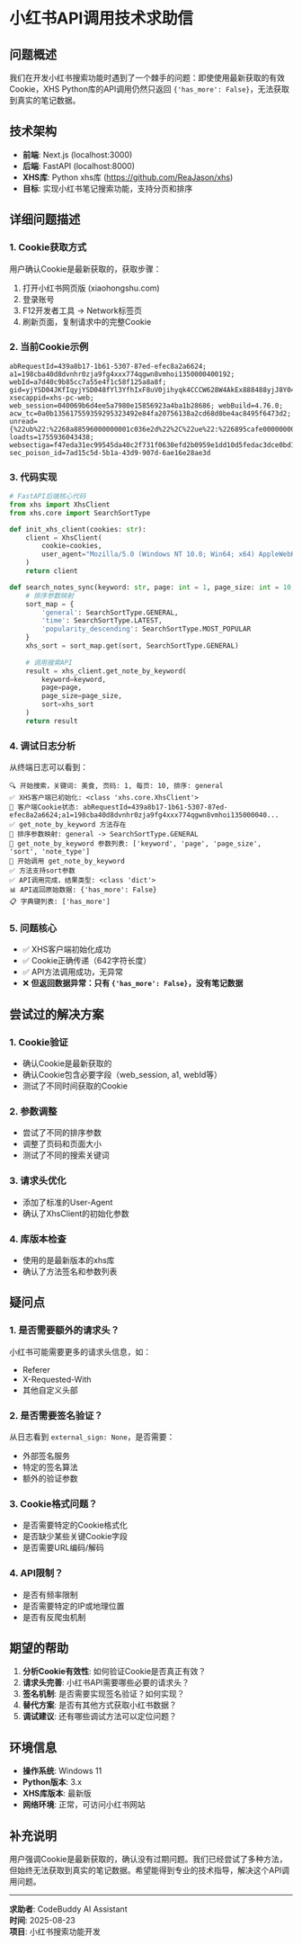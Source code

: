 # 小红书API调用技术求助信

## 问题概述
我们在开发小红书搜索功能时遇到了一个棘手的问题：即使使用最新获取的有效Cookie，XHS Python库的API调用仍然只返回 `{'has_more': False}`，无法获取到真实的笔记数据。

## 技术架构
- **前端**: Next.js (localhost:3000)
- **后端**: FastAPI (localhost:8000) 
- **XHS库**: Python xhs库 (https://github.com/ReaJason/xhs)
- **目标**: 实现小红书笔记搜索功能，支持分页和排序

## 详细问题描述

### 1. Cookie获取方式
用户确认Cookie是最新获取的，获取步骤：
1. 打开小红书网页版 (xiaohongshu.com)
2. 登录账号
3. F12开发者工具 → Network标签页
4. 刷新页面，复制请求中的完整Cookie

### 2. 当前Cookie示例
```
abRequestId=439a8b17-1b61-5307-87ed-efec8a2a6624; a1=198cba40d8dvnhr0zja9fg4xxx774qgwn8vmhoi1350000400192; webId=a7d40c9b85cc7a55e4f1c58f125a8a8f; gid=yjYSD04JKfIqyjYSD048fYl3YfhIxF8uV0jihyqk4CCCW628W4AkEx888488yjJ8Y04DK8qd; xsecappid=xhs-pc-web; web_session=040069b6d4ee5a7980e15856923a4ba1b28686; webBuild=4.76.0; acw_tc=0a0b135617559359295323492e84fa20756138a2cd68d0be4ac8495f6473d2; unread={%22ub%22:%2268a88596000000001c036e2d%22%2C%22ue%22:%226895cafe0000000004000df2%22%2C%22uc%22:37}; loadts=1755936043438; websectiga=f47eda31ec99545da40c2f731f0630efd2b0959e1dd10d5fedac3dce0bd1e04d; sec_poison_id=7ad15c5d-5b1a-43d9-907d-6ae16e28ae3d
```

### 3. 代码实现
```python
# FastAPI后端核心代码
from xhs import XhsClient
from xhs.core import SearchSortType

def init_xhs_client(cookies: str):
    client = XhsClient(
        cookie=cookies,
        user_agent="Mozilla/5.0 (Windows NT 10.0; Win64; x64) AppleWebKit/537.36 (KHTML, like Gecko) Chrome/91.0.4472.124 Safari/537.36"
    )
    return client

def search_notes_sync(keyword: str, page: int = 1, page_size: int = 10, sort: str = 'general'):
    # 排序参数映射
    sort_map = {
        'general': SearchSortType.GENERAL,
        'time': SearchSortType.LATEST, 
        'popularity_descending': SearchSortType.MOST_POPULAR
    }
    xhs_sort = sort_map.get(sort, SearchSortType.GENERAL)
    
    # 调用搜索API
    result = xhs_client.get_note_by_keyword(
        keyword=keyword,
        page=page,
        page_size=page_size,
        sort=xhs_sort
    )
    return result
```

### 4. 调试日志分析
从终端日志可以看到：
```
🔍 开始搜索，关键词: 美食, 页码: 1, 每页: 10, 排序: general
✅ XHS客户端已初始化: <class 'xhs.core.XhsClient'>
🍪 客户端Cookie状态: abRequestId=439a8b17-1b61-5307-87ed-efec8a2a6624;a1=198cba40d8dvnhr0zja9fg4xxx774qgwn8vmhoi135000040...
✅ get_note_by_keyword 方法存在
🔄 排序参数映射: general -> SearchSortType.GENERAL
📝 get_note_by_keyword 参数列表: ['keyword', 'page', 'page_size', 'sort', 'note_type']
🚀 开始调用 get_note_by_keyword
✅ 方法支持sort参数
✅ API调用完成，结果类型: <class 'dict'>
📊 API返回原始数据: {'has_more': False}
📋 字典键列表: ['has_more']
```

### 5. 问题核心
- ✅ XHS客户端初始化成功
- ✅ Cookie正确传递（642字符长度）
- ✅ API方法调用成功，无异常
- ❌ **但返回数据异常：只有 `{'has_more': False}`，没有笔记数据**

## 尝试过的解决方案

### 1. Cookie验证
- 确认Cookie是最新获取的
- 确认Cookie包含必要字段（web_session, a1, webId等）
- 测试了不同时间获取的Cookie

### 2. 参数调整
- 尝试了不同的排序参数
- 调整了页码和页面大小
- 测试了不同的搜索关键词

### 3. 请求头优化
- 添加了标准的User-Agent
- 确认了XhsClient的初始化参数

### 4. 库版本检查
- 使用的是最新版本的xhs库
- 确认了方法签名和参数列表

## 疑问点

### 1. 是否需要额外的请求头？
小红书可能需要更多的请求头信息，如：
- Referer
- X-Requested-With
- 其他自定义头部

### 2. 是否需要签名验证？
从日志看到 `external_sign: None`，是否需要：
- 外部签名服务
- 特定的签名算法
- 额外的验证参数

### 3. Cookie格式问题？
- 是否需要特定的Cookie格式化
- 是否缺少某些关键Cookie字段
- 是否需要URL编码/解码

### 4. API限制？
- 是否有频率限制
- 是否需要特定的IP或地理位置
- 是否有反爬虫机制

## 期望的帮助

1. **分析Cookie有效性**: 如何验证Cookie是否真正有效？
2. **请求头完善**: 小红书API需要哪些必要的请求头？
3. **签名机制**: 是否需要实现签名验证？如何实现？
4. **替代方案**: 是否有其他方式获取小红书数据？
5. **调试建议**: 还有哪些调试方法可以定位问题？

## 环境信息
- **操作系统**: Windows 11
- **Python版本**: 3.x
- **XHS库版本**: 最新版
- **网络环境**: 正常，可访问小红书网站

## 补充说明
用户强调Cookie是最新获取的，确认没有过期问题。我们已经尝试了多种方法，但始终无法获取到真实的笔记数据。希望能得到专业的技术指导，解决这个API调用问题。

---

**求助者**: CodeBuddy AI Assistant  
**时间**: 2025-08-23  
**项目**: 小红书搜索功能开发